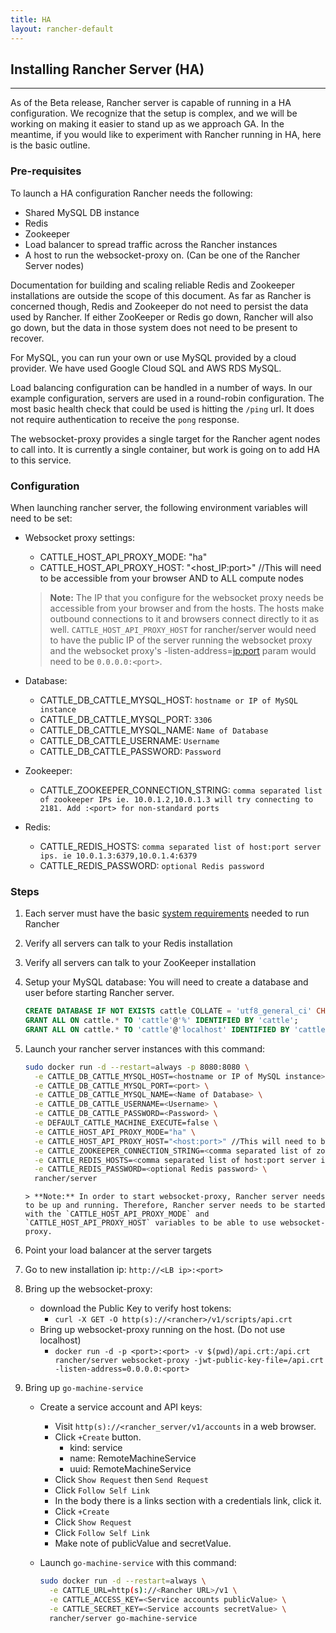 ```yaml
---
title: HA
layout: rancher-default
---
```


## Installing Rancher Server (HA)
---

As of the Beta release, Rancher server is capable of running in a HA configuration. We recognize that the setup is complex, and we will be working on making it easier to stand up as we approach GA. In the meantime, if you would like to experiment with Rancher running in HA, here is the basic outline.

### Pre-requisites

To launch a HA configuration Rancher needs the following:

*  Shared MySQL DB instance
*  Redis
*  Zookeeper
*  Load balancer to spread traffic across the Rancher instances
*  A host to run the websocket-proxy on. (Can be one of the Rancher Server nodes)


Documentation for building and scaling reliable Redis and Zookeeper installations are outside the scope of this document. As far as Rancher is concerned though, Redis and Zookeeper do not need to persist the data used by Rancher. If either ZooKeeper or Redis go down, Rancher will also go down, but the data in those system does not need to be present to recover. 

For MySQL, you can run your own or use MySQL provided by a cloud provider. We have used Google Cloud SQL and AWS RDS MySQL. 

Load balancing configuration can be handled in a number of ways. In our example configuration, servers are used in a round-robin configuration. The most basic health check that could be used is hitting the `/ping` url. It does not require authentication to receive the `pong` response.

The websocket-proxy provides a single target for the Rancher agent nodes to call into. It is currently a single container, but work is going on to add HA to this service. 


### Configuration

When launching rancher server, the following environment variables will need to be set:

* Websocket proxy settings:
  * CATTLE_HOST_API_PROXY_MODE: "ha"
  * CATTLE_HOST_API_PROXY_HOST: "<host_IP:port>" //This will need to be accessible from your browser AND to ALL compute nodes

   > **Note:** The IP that you configure for the websocket proxy needs be accessible from your browser and from the hosts. The hosts make outbound connections to it and browsers connect directly to it as well. `CATTLE_HOST_API_PROXY_HOST` for rancher/server would need to have the public IP of the server running the websocket proxy and the websocket proxy's -listen-address=<ip:port> param would need to be `0.0.0.0:<port>`.

* Database:
  * CATTLE_DB_CATTLE_MYSQL_HOST: `hostname or IP of MySQL instance`
  * CATTLE_DB_CATTLE_MYSQL_PORT: `3306`
  * CATTLE_DB_CATTLE_MYSQL_NAME: `Name of Database`
  * CATTLE_DB_CATTLE_USERNAME: `Username`
  * CATTLE_DB_CATTLE_PASSWORD: `Password`
* Zookeeper:    
  * CATTLE_ZOOKEEPER_CONNECTION_STRING: `comma separated list of zookeeper IPs ie. 10.0.1.2,10.0.1.3 will try connecting to 2181. Add :<port> for non-standard ports `
* Redis:
  * CATTLE_REDIS_HOSTS: `comma separated list of host:port server ips. ie 10.0.1.3:6379,10.0.1.4:6379`
  * CATTLE_REDIS_PASSWORD: `optional Redis password`

### Steps

1. Each server must have the basic [system requirements]({{site.baseurl}}/rancher/installing-rancher/installing-server/) needed to run Rancher
2. Verify all servers can talk to your Redis installation
3. Verify all servers can talk to your ZooKeeper installation
4. Setup your MySQL database: You will need to create a database and user before starting Rancher server.

    ```sql
    CREATE DATABASE IF NOT EXISTS cattle COLLATE = 'utf8_general_ci' CHARACTER SET = 'utf8';
    GRANT ALL ON cattle.* TO 'cattle'@'%' IDENTIFIED BY 'cattle';
    GRANT ALL ON cattle.* TO 'cattle'@'localhost' IDENTIFIED BY 'cattle'; 
    ```

5. Launch your rancher server instances with this command:
      
      ```bash
      sudo docker run -d --restart=always -p 8080:8080 \
        -e CATTLE_DB_CATTLE_MYSQL_HOST=<hostname or IP of MySQL instance> \
        -e CATTLE_DB_CATTLE_MYSQL_PORT=<port> \
        -e CATTLE_DB_CATTLE_MYSQL_NAME=<Name of Database> \
        -e CATTLE_DB_CATTLE_USERNAME=<Username> \
        -e CATTLE_DB_CATTLE_PASSWORD=<Password> \
        -e DEFAULT_CATTLE_MACHINE_EXECUTE=false \
        -e CATTLE_HOST_API_PROXY_MODE="ha" \
        -e CATTLE_HOST_API_PROXY_HOST="<host:port>" //This will need to be accessible from your browser AND to ALL compute nodes. It also cannot be the same address:port as rancher server \
        -e CATTLE_ZOOKEEPER_CONNECTION_STRING=<comma separated list of zookeeper IPs ie. 10.0.1.2,10.0.1.3> \
        -e CATTLE_REDIS_HOSTS=<comma separated list of host:port server ips. ie 10.0.1.3:6379,10.0.1.4:6379> \
        -e CATTLE_REDIS_PASSWORD=<optional Redis password> \
        rancher/server
      ```  
       > **Note:** In order to start websocket-proxy, Rancher server needs to be up and running. Therefore, Rancher server needs to be started with the `CATTLE_HOST_API_PROXY_MODE` and `CATTLE_HOST_API_PROXY_HOST` variables to be able to use websocket-proxy.
      
6. Point your load balancer at the server targets
7. Go to new installation ip: `http://<LB ip>:<port>`
8. Bring up the websocket-proxy:
   * download the Public Key to verify host tokens:
     * `curl -X GET -O http(s)://<rancher>/v1/scripts/api.crt`
   * Bring up websocket-proxy running on the host. (Do not use localhost)
     * `docker run -d -p <port>:<port> -v $(pwd)/api.crt:/api.crt rancher/server websocket-proxy -jwt-public-key-file=/api.crt -listen-address=0.0.0.0:<port>` 
9. Bring up `go-machine-service`
   * Create a service account and API keys:
      * Visit `http(s)://<rancher_server/v1/accounts` in a web browser.
      * Click `+Create` button.
          - kind: service
          - name: RemoteMachineService
          - uuid: RemoteMachineService
      * Click `Show Request` then `Send Request`
      * Click `Follow Self Link`
      * In the body there is a links section with a credentials link, click it.
      * Click `+Create`
      * Click `Show Request`
      * Click `Follow Self Link`
      * Make note of publicValue and secretValue.
   * Launch `go-machine-service` with this command:
      
      ```bash
      sudo docker run -d --restart=always \
        -e CATTLE_URL=http(s)://<Rancher URL>/v1 \
        -e CATTLE_ACCESS_KEY=<Service accounts publicValue> \
        -e CATTLE_SECRET_KEY=<Service accounts secretValue> \
        rancher/server go-machine-service
	  ```	